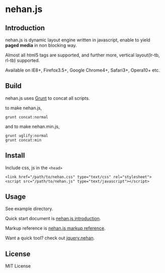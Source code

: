 # nehan.js

## Introduction

nehan.js is dynamic layout engine written in javascript, enable to yield **paged media** in non blocking way.

Almost all html5 tags are supported, and further more, vertical layout(lr-tb, rl-tb) supported.

Available on IE8+, Firefox3.5+, Google Chrome4+, Safari3+, Opera10+ etc.

## Build

nehan.js uses [Grunt](http://gruntjs.com) to concat all scripts.

to make nehan.js,

    grunt concat:normal

and to make nehan.min.js,

    grunt uglify:normal
	grunt concat:min

## Install

Include css, js in the ``<head>``

	<link href="/path/to/nehan.css" type="text/css" rel="stylesheet">
	<script src="/path/to/nehan.js" type="text/javascript"></script>

## Usage

See example directory.

Quick start document is [nehan.js introduction](http://tb.antiscroll.com/docs/nehan/).

Markup reference is [nehan.js markup reference](http://tb.antiscroll.com/docs/nehan/markup/).

Want a quick tool? check out [jquery.nehan](https://github.com/tategakibunko/jquery.nehan).

## License

MIT License
